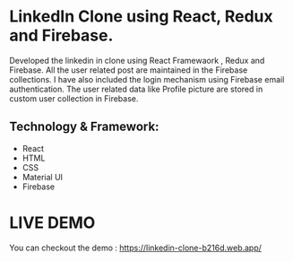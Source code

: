 # LinkedIn Clone using React, Redux and Firebase.

Developed the linkedin in clone using React Framewaork , Redux and Firebase. All the user related post are maintained in the Firebase collections.
I have also included the login mechanism using Firebase email authentication. The user related data like Profile picture are stored in custom user collection in Firebase.

## Technology & Framework:
- React
- HTML
- CSS
- Material UI
- Firebase

# LIVE DEMO

You can checkout the demo : https://linkedin-clone-b216d.web.app/
